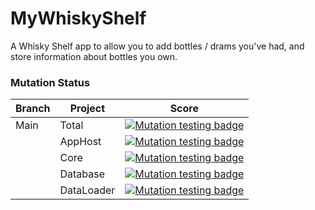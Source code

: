 # MyWhiskyShelf
A Whisky Shelf app to allow you to add bottles / drams you've had, and store information about bottles you own.

### Mutation Status

| Branch | Project    | Score                                                                                                                                                                                                                                                                                                                   |
|--------|------------|-------------------------------------------------------------------------------------------------------------------------------------------------------------------------------------------------------------------------------------------------------------------------------------------------------------------------|
| Main   | Total      | [![Mutation testing badge](https://img.shields.io/endpoint?style=flat&url=https%3A%2F%2Fbadge-api.stryker-mutator.io%2Fgithub.com%2FMartinWheelerDotNet%2FMyWhiskyShelf%2Fmain)](https://dashboard.stryker-mutator.io/reports/github.com/MartinWheelerDotNet/MyWhiskyShelf/main)                                        |
|        | AppHost    | [![Mutation testing badge](https://img.shields.io/endpoint?style=flat&url=https%3A%2F%2Fbadge-api.stryker-mutator.io%2Fgithub.com%2FMartinWheelerDotNet%2FMyWhiskyShelf%2Fmain%3Fmodule%3DAppHost)](https://dashboard.stryker-mutator.io/reports/github.com/MartinWheelerDotNet/MyWhiskyShelf/?module=AppHost)          |
|        | Core       | [![Mutation testing badge](https://img.shields.io/endpoint?style=flat&url=https%3A%2F%2Fbadge-api.stryker-mutator.io%2Fgithub.com%2FMartinWheelerDotNet%2FMyWhiskyShelf%2Fmain%3Fmodule%3DCore)](https://dashboard.stryker-mutator.io/reports/github.com/MartinWheelerDotNet/MyWhiskyShelf/?module=Core)                |
|        | Database   | [![Mutation testing badge](https://img.shields.io/endpoint?style=flat&url=https%3A%2F%2Fbadge-api.stryker-mutator.io%2Fgithub.com%2FMartinWheelerDotNet%2FMyWhiskyShelf%2Fmain%3Fmodule%3DDatabase)](https://dashboard.stryker-mutator.io/reports/github.com/MartinWheelerDotNet/MyWhiskyShelf/main?module=Database)    |
|        | DataLoader | [![Mutation testing badge](https://img.shields.io/endpoint?style=flat&url=https%3A%2F%2Fbadge-api.stryker-mutator.io%2Fgithub.com%2FMartinWheelerDotNet%2FMyWhiskyShelf%2Fmain%3Fmodule%3DDataLoader)](https://dashboard.stryker-mutator.io/reports/github.com/MartinWheelerDotNet/MyWhiskyShelf/main?module=Mutations) |

